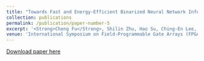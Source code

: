 ```yaml
---
title: "Towards Fast and Energy-Efficient Binarized Neural Network Inference on FPGA"
collection: publications
permalink: /publication/paper-number-5
excerpt: '<Strong>Cheng Fu</Strong>, Shilin Zhu, Hao Su, Ching-En Lee, Jishen Zhao'
venue: 'International Symposium on Field-Programmable Gate Arrays (FPGA), Feb. 2019 (abstract only)'
---
```

<!-- This paper is about the number 2. The number 3 is left for future work.
 -->
[Download paper here](https://arxiv.org/abs/1810.02068)

<!-- Recommended citation: Your Name, You. (2010). "Paper Title Number 2." <i>Journal 1</i>. 1(2). -->